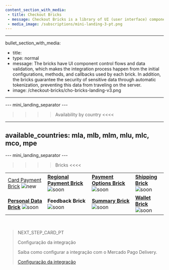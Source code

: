 ```yaml
---
content_section_with_media: 
 - title: Checkout Bricks
 - message: Checkout Bricks is a library of UI (user interface) components that aims to allow a client-side integration in a modular way through configurable, secure structures and with a simplified and unified integration.
 - media_image: /subscriptions/mini-landing-3-pt.png
---
```


---
bullet_section_with_media: 
 - title: 
 - type: normal
 - message: The bricks have UI component control flows and data validation, which makes the integration process happen from the initial configurations, methods, and callbacks used by each brick. In addition, the bricks guarantee the security of sensitive data through automatic tokenization, preventing this data from traveling on the server.
 - image: /checkout-bricks/cho-bricks-landing-v3.png
---

--- mini_landing_separator ---

>>>> Availability by country <<<<
---
available_countries: mla, mlb, mlm, mlu, mlc, mco, mpe
---

--- mini_landing_separator ---

>>>> Bricks <<<<

| | | | |
|---|---|---|---|
| [Card Payment Brick](/developers/en/docs/checkout-bricks/card-payment-brick) ![new](checkout-bricks/new-button-en.png)| [**Regional Payment Brick**](/developers/en/docs/checkout-bricks/regional-payment-brick) ![soon](checkout-bricks/soon-button-en.png)| [**Payment Options Brick**](/developers/en/docs/checkout-bricks/payment-options-brick) ![soon](checkout-bricks/soon-button-en.png) | [**Shipping Brick**](/developers/en/docs/checkout-bricks/shipping-brick) <br> ![soon](checkout-bricks/soon-button-en.png) |
| [**Personal Data Brick**](/developers/en/docs/checkout-bricks/personal-data-brick) ![soon](checkout-bricks/soon-button-en.png) | **Feedback Brick** <br> ![soon](checkout-bricks/soon-button-en.png) | [**Summary Brick**](/developers/en/docs/checkout-bricks/summary-brick) <br> ![soon](checkout-bricks/soon-button-en.png) | [**Wallet Brick**](/developers/en/docs/checkout-bricks/wallet-brick) <br> ![soon](checkout-bricks/soon-button-en.png) |

<br>

> NEXT_STEP_CARD_PT
>
> Configuração da integração
>
> Saiba como configurar a integração com o Mercado Pago Delivery.
>
> [Configuração da integração](/developers/pt/docs/mp-delivery/integration-configuration)